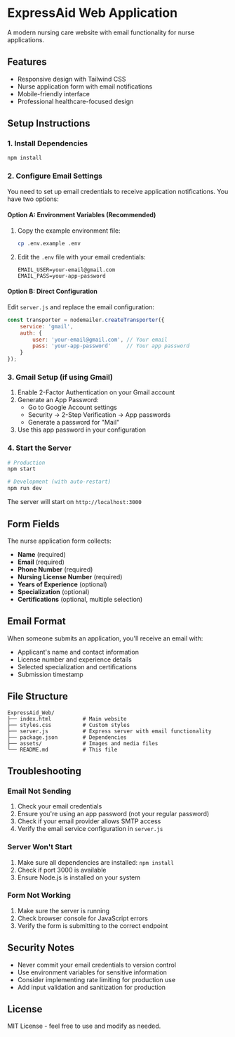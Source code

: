# ExpressAid Web Application

A modern nursing care website with email functionality for nurse applications.

## Features

- Responsive design with Tailwind CSS
- Nurse application form with email notifications
- Mobile-friendly interface
- Professional healthcare-focused design

## Setup Instructions

### 1. Install Dependencies

```bash
npm install
```

### 2. Configure Email Settings

You need to set up email credentials to receive application notifications. You have two options:

#### Option A: Environment Variables (Recommended)

1. Copy the example environment file:
   ```bash
   cp .env.example .env
   ```

2. Edit the `.env` file with your email credentials:
   ```env
   EMAIL_USER=your-email@gmail.com
   EMAIL_PASS=your-app-password
   ```

#### Option B: Direct Configuration

Edit `server.js` and replace the email configuration:

```javascript
const transporter = nodemailer.createTransporter({
    service: 'gmail',
    auth: {
        user: 'your-email@gmail.com', // Your email
        pass: 'your-app-password'     // Your app password
    }
});
```

### 3. Gmail Setup (if using Gmail)

1. Enable 2-Factor Authentication on your Gmail account
2. Generate an App Password:
   - Go to Google Account settings
   - Security → 2-Step Verification → App passwords
   - Generate a password for "Mail"
3. Use this app password in your configuration

### 4. Start the Server

```bash
# Production
npm start

# Development (with auto-restart)
npm run dev
```

The server will start on `http://localhost:3000`

## Form Fields

The nurse application form collects:

- **Name** (required)
- **Email** (required)
- **Phone Number** (required)
- **Nursing License Number** (required)
- **Years of Experience** (optional)
- **Specialization** (optional)
- **Certifications** (optional, multiple selection)

## Email Format

When someone submits an application, you'll receive an email with:

- Applicant's name and contact information
- License number and experience details
- Selected specialization and certifications
- Submission timestamp

## File Structure

```
ExpressAid_Web/
├── index.html          # Main website
├── styles.css          # Custom styles
├── server.js           # Express server with email functionality
├── package.json        # Dependencies
├── assets/             # Images and media files
└── README.md           # This file
```

## Troubleshooting

### Email Not Sending

1. Check your email credentials
2. Ensure you're using an app password (not your regular password)
3. Check if your email provider allows SMTP access
4. Verify the email service configuration in `server.js`

### Server Won't Start

1. Make sure all dependencies are installed: `npm install`
2. Check if port 3000 is available
3. Ensure Node.js is installed on your system

### Form Not Working

1. Make sure the server is running
2. Check browser console for JavaScript errors
3. Verify the form is submitting to the correct endpoint

## Security Notes

- Never commit your email credentials to version control
- Use environment variables for sensitive information
- Consider implementing rate limiting for production use
- Add input validation and sanitization for production

## License

MIT License - feel free to use and modify as needed. 